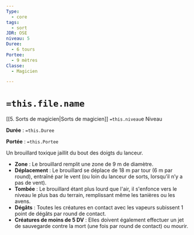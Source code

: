 ```yaml
---
Type:
  - core
tags:
  - sort
JDR: OSE
niveau: 5
Duree:
  - 6 tours
Portee:
  - 9 mètres
Classe:
  - Magicien

---
```

# `=this.file.name`  

[[5. Sorts de magicien|Sorts de magicien]] `=this.niveau`e Niveau

**Durée** : `=this.Duree` 

**Portée** : `=this.Portee`

Un brouillard toxique jaillit du bout des doigts du lanceur.

- **Zone** : Le brouillard remplit une zone de 9 m de diamètre.
- **Déplacement** : Le brouillard se déplace de 18 m par tour (6 m par round), entraîné par le vent (ou loin du lanceur de sorts, lorsqu’il n’y a pas de vent).
- **Tombée** : Le brouillard étant plus lourd que l'air, il s'enfonce vers le niveau le plus bas du terrain, remplissant même les tanières ou les avens.
- **Dégâts** : Toutes les créatures en contact avec les vapeurs subissent 1 point de dégâts par round de contact.
- **Créatures de moins de 5 DV** : Elles doivent également effectuer un jet de sauvegarde contre la mort (une fois par round de contact) ou mourir.
